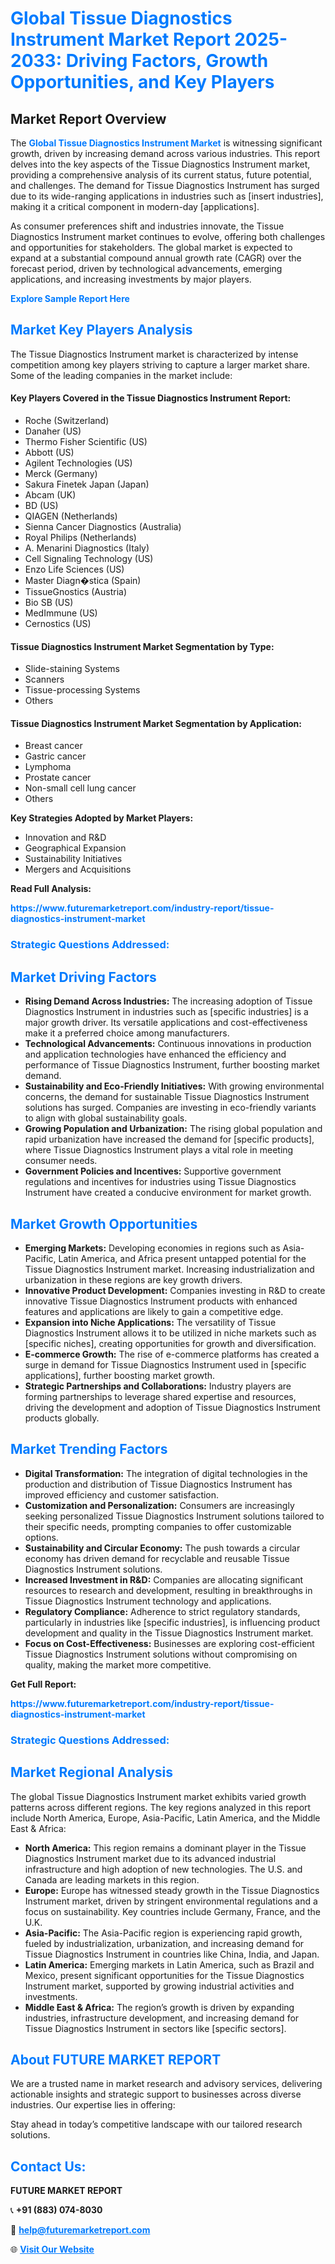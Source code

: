 <h1 style="color: #007BFF;">Global Tissue Diagnostics Instrument Market Report 2025-2033: Driving Factors, Growth Opportunities, and Key Players</h1>

<section id="overview">
<h2>Market Report Overview</h2>
<p>The <a href="https://www.futuremarketreport.com/industry-report/tissue-diagnostics-instrument-market" style="color: #007BFF; text-decoration: none;"><strong>Global Tissue Diagnostics Instrument Market</strong></a> is witnessing significant growth, driven by increasing demand across various industries. This report delves into the key aspects of the Tissue Diagnostics Instrument market, providing a comprehensive analysis of its current status, future potential, and challenges. The demand for Tissue Diagnostics Instrument has surged due to its wide-ranging applications in industries such as [insert industries], making it a critical component in modern-day [applications].</p>
<p>As consumer preferences shift and industries innovate, the Tissue Diagnostics Instrument market continues to evolve, offering both challenges and opportunities for stakeholders. The global market is expected to expand at a substantial compound annual growth rate (CAGR) over the forecast period, driven by technological advancements, emerging applications, and increasing investments by major players.</p>
</section>

<section id="overview">
<p><a href="https://www.futuremarketreport.com/request-sample/reportId=53600" style="color: #007BFF; text-decoration: none;"><strong>Explore Sample Report Here</strong></a></p>
</section>

<section id="key-players">
<h2 style="color: #007BFF;">Market Key Players Analysis</h2>
<p>The Tissue Diagnostics Instrument market is characterized by intense competition among key players striving to capture a larger market share. Some of the leading companies in the market include:</p>
<h4>Key Players Covered in the Tissue Diagnostics Instrument Report:</h4>
<ul><li>Roche (Switzerland)</li><li>Danaher (US)</li><li>Thermo Fisher Scientific (US)</li><li>Abbott (US)</li><li>Agilent Technologies (US)</li><li>Merck (Germany)</li><li>Sakura Finetek Japan (Japan)</li><li>Abcam (UK)</li><li>BD (US)</li><li>QIAGEN (Netherlands)</li><li>Sienna Cancer Diagnostics (Australia)</li><li>Royal Philips (Netherlands)</li><li>A. Menarini Diagnostics (Italy)</li><li>Cell Signaling Technology (US)</li><li>Enzo Life Sciences (US)</li><li>Master Diagn�stica (Spain)</li><li>TissueGnostics (Austria)</li><li>Bio SB (US)</li><li>MedImmune (US)</li><li>Cernostics (US)</li></ul>
<h4>Tissue Diagnostics Instrument Market Segmentation by Type:</h4>
<ul><li>Slide-staining Systems</li><li>Scanners</li><li>Tissue-processing Systems</li><li>Others</li></ul>

<h4>Tissue Diagnostics Instrument Market Segmentation by Application:</h4>
<ul><li>Breast cancer</li><li>Gastric cancer</li><li>Lymphoma</li><li>Prostate cancer</li><li>Non-small cell lung cancer</li><li>Others</li></ul>
<p><strong>Key Strategies Adopted by Market Players:</strong></p>
<ul>
<li>Innovation and R&D</li>
<li>Geographical Expansion</li>
<li>Sustainability Initiatives</li>
<li>Mergers and Acquisitions</li>
</ul>
</section>

<section>
<p><strong>Read Full Analysis: </strong></p><a href="https://www.futuremarketreport.com/industry-report/tissue-diagnostics-instrument-market" style="color: #007BFF; text-decoration: none;"><strong>https://www.futuremarketreport.com/industry-report/tissue-diagnostics-instrument-market</strong></a>
<h3 style="color: #007BFF;">Strategic Questions Addressed:</h3>
</section>

<section id="driving-factors">
<h2 style="color: #007BFF;">Market Driving Factors</h2>
<ul>
<li><strong>Rising Demand Across Industries:</strong> The increasing adoption of Tissue Diagnostics Instrument in industries such as [specific industries] is a major growth driver. Its versatile applications and cost-effectiveness make it a preferred choice among manufacturers.</li>
<li><strong>Technological Advancements:</strong> Continuous innovations in production and application technologies have enhanced the efficiency and performance of Tissue Diagnostics Instrument, further boosting market demand.</li>
<li><strong>Sustainability and Eco-Friendly Initiatives:</strong> With growing environmental concerns, the demand for sustainable Tissue Diagnostics Instrument solutions has surged. Companies are investing in eco-friendly variants to align with global sustainability goals.</li>
<li><strong>Growing Population and Urbanization:</strong> The rising global population and rapid urbanization have increased the demand for [specific products], where Tissue Diagnostics Instrument plays a vital role in meeting consumer needs.</li>
<li><strong>Government Policies and Incentives:</strong> Supportive government regulations and incentives for industries using Tissue Diagnostics Instrument have created a conducive environment for market growth.</li>
</ul>
</section>

<section id="growth-opportunities">
<h2 style="color: #007BFF;">Market Growth Opportunities</h2>
<ul>
<li><strong>Emerging Markets:</strong> Developing economies in regions such as Asia-Pacific, Latin America, and Africa present untapped potential for the Tissue Diagnostics Instrument market. Increasing industrialization and urbanization in these regions are key growth drivers.</li>
<li><strong>Innovative Product Development:</strong> Companies investing in R&D to create innovative Tissue Diagnostics Instrument products with enhanced features and applications are likely to gain a competitive edge.</li>
<li><strong>Expansion into Niche Applications:</strong> The versatility of Tissue Diagnostics Instrument allows it to be utilized in niche markets such as [specific niches], creating opportunities for growth and diversification.</li>
<li><strong>E-commerce Growth:</strong> The rise of e-commerce platforms has created a surge in demand for Tissue Diagnostics Instrument used in [specific applications], further boosting market growth.</li>
<li><strong>Strategic Partnerships and Collaborations:</strong> Industry players are forming partnerships to leverage shared expertise and resources, driving the development and adoption of Tissue Diagnostics Instrument products globally.</li>
</ul>
</section>

<section id="trending-factors">
<h2 style="color: #007BFF;">Market Trending Factors</h2>
<ul>
<li><strong>Digital Transformation:</strong> The integration of digital technologies in the production and distribution of Tissue Diagnostics Instrument has improved efficiency and customer satisfaction.</li>
<li><strong>Customization and Personalization:</strong> Consumers are increasingly seeking personalized Tissue Diagnostics Instrument solutions tailored to their specific needs, prompting companies to offer customizable options.</li>
<li><strong>Sustainability and Circular Economy:</strong> The push towards a circular economy has driven demand for recyclable and reusable Tissue Diagnostics Instrument solutions.</li>
<li><strong>Increased Investment in R&D:</strong> Companies are allocating significant resources to research and development, resulting in breakthroughs in Tissue Diagnostics Instrument technology and applications.</li>
<li><strong>Regulatory Compliance:</strong> Adherence to strict regulatory standards, particularly in industries like [specific industries], is influencing product development and quality in the Tissue Diagnostics Instrument market.</li>
<li><strong>Focus on Cost-Effectiveness:</strong> Businesses are exploring cost-efficient Tissue Diagnostics Instrument solutions without compromising on quality, making the market more competitive.</li>
</ul>
</section>

<section>
<p><strong>Get Full Report: </strong></p><a href="https://www.futuremarketreport.com/industry-report/tissue-diagnostics-instrument-market" style="color: #007BFF; text-decoration: none;"><strong>https://www.futuremarketreport.com/industry-report/tissue-diagnostics-instrument-market</strong></a>
<h3 style="color: #007BFF;">Strategic Questions Addressed:</h3>
</section>


<section id="regional-analysis">
<h2 style="color: #007BFF;">Market Regional Analysis</h2>
<p>The global Tissue Diagnostics Instrument market exhibits varied growth patterns across different regions. The key regions analyzed in this report include North America, Europe, Asia-Pacific, Latin America, and the Middle East & Africa:</p>
<ul>
<li><strong>North America:</strong> This region remains a dominant player in the Tissue Diagnostics Instrument market due to its advanced industrial infrastructure and high adoption of new technologies. The U.S. and Canada are leading markets in this region.</li>
<li><strong>Europe:</strong> Europe has witnessed steady growth in the Tissue Diagnostics Instrument market, driven by stringent environmental regulations and a focus on sustainability. Key countries include Germany, France, and the U.K.</li>
<li><strong>Asia-Pacific:</strong> The Asia-Pacific region is experiencing rapid growth, fueled by industrialization, urbanization, and increasing demand for Tissue Diagnostics Instrument in countries like China, India, and Japan.</li>
<li><strong>Latin America:</strong> Emerging markets in Latin America, such as Brazil and Mexico, present significant opportunities for the Tissue Diagnostics Instrument market, supported by growing industrial activities and investments.</li>
<li><strong>Middle East & Africa:</strong> The region’s growth is driven by expanding industries, infrastructure development, and increasing demand for Tissue Diagnostics Instrument in sectors like [specific sectors].</li>
</ul>
</section>

<footer>
<h2 style="color: #007BFF;">About FUTURE MARKET REPORT</h2>
<p>We are a trusted name in market research and advisory services, delivering actionable insights and strategic support to businesses across diverse industries. Our expertise lies in offering:</p>

<p>Stay ahead in today’s competitive landscape with our tailored research solutions.</p>

<h2 style="color: #007BFF;">Contact Us:</h2>
<p><strong>FUTURE MARKET REPORT</strong></p>
<p>📞 <strong>+91 (883) 074-8030</strong></p>
<p>📧 <strong><a href="mailto:help@futuremarketreport.com" style="color: #007BFF;">help@futuremarketreport.com</a></strong></p>
<p>🌐 <strong><a href="https://www.futuremarketreport.com/" style="color: #007BFF;">Visit Our Website</a></strong></p>
</footer>